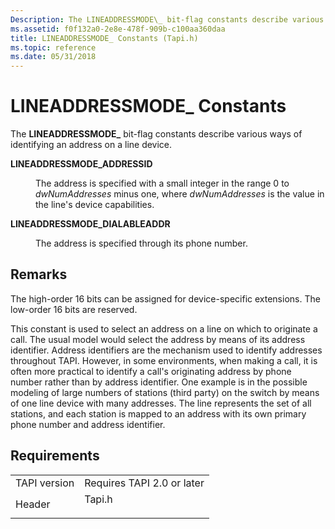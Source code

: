 ```yaml
---
Description: The LINEADDRESSMODE\_ bit-flag constants describe various ways of identifying an address on a line device.
ms.assetid: f0f132a0-2e8e-478f-909b-c100aa360daa
title: LINEADDRESSMODE_ Constants (Tapi.h)
ms.topic: reference
ms.date: 05/31/2018
---
```


# LINEADDRESSMODE\_ Constants

The **LINEADDRESSMODE\_** bit-flag constants describe various ways of identifying an address on a line device.

<dl> <dt>

<span id="LINEADDRESSMODE_ADDRESSID"></span><span id="lineaddressmode_addressid"></span>**LINEADDRESSMODE\_ADDRESSID**
</dt> <dd> <dl> <dt>



The address is specified with a small integer in the range 0 to *dwNumAddresses* minus one, where *dwNumAddresses* is the value in the line's device capabilities.


</dt> </dl> </dd> <dt>

<span id="LINEADDRESSMODE_DIALABLEADDR"></span><span id="lineaddressmode_dialableaddr"></span>**LINEADDRESSMODE\_DIALABLEADDR**
</dt> <dd> <dl> <dt>



The address is specified through its phone number.


</dt> </dl> </dd> </dl>

## Remarks

The high-order 16 bits can be assigned for device-specific extensions. The low-order 16 bits are reserved.

This constant is used to select an address on a line on which to originate a call. The usual model would select the address by means of its address identifier. Address identifiers are the mechanism used to identify addresses throughout TAPI. However, in some environments, when making a call, it is often more practical to identify a call's originating address by phone number rather than by address identifier. One example is in the possible modeling of large numbers of stations (third party) on the switch by means of one line device with many addresses. The line represents the set of all stations, and each station is mapped to an address with its own primary phone number and address identifier.

## Requirements



|                         |                                                                                   |
|-------------------------|-----------------------------------------------------------------------------------|
| TAPI version<br/> | Requires TAPI 2.0 or later<br/>                                             |
| Header<br/>       | <dl> <dt>Tapi.h</dt> </dl> |



 

 




